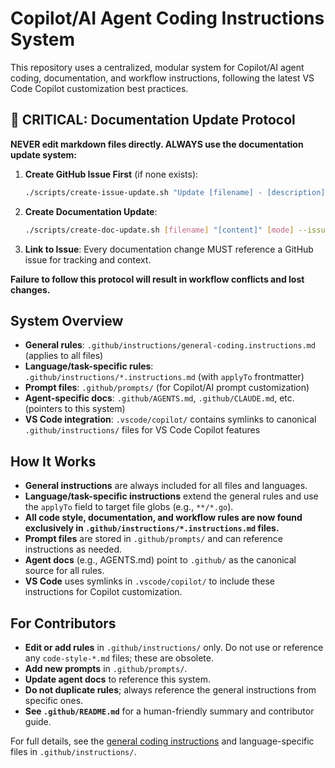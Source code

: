 <!-- file: .github/copilot-instructions.md -->
<!-- version: 2.0.0 -->
<!-- guid: 4d5e6f7a-8b9c-0d1e-2f3a-4b5c6d7e8f9a -->

# Copilot/AI Agent Coding Instructions System

This repository uses a centralized, modular system for Copilot/AI agent coding, documentation, and workflow instructions, following the latest VS Code Copilot customization best practices.

## 🚨 CRITICAL: Documentation Update Protocol

**NEVER edit markdown files directly. ALWAYS use the documentation update system:**

1. **Create GitHub Issue First** (if none exists):

   ```bash
   ./scripts/create-issue-update.sh "Update [filename] - [description]" "Detailed description of what needs to be updated"
   ```

2. **Create Documentation Update**:

   ```bash
   ./scripts/create-doc-update.sh [filename] "[content]" [mode] --issue [issue-number]
   ```

3. **Link to Issue**: Every documentation change MUST reference a GitHub issue for tracking and context.

**Failure to follow this protocol will result in workflow conflicts and lost changes.**

## System Overview

- **General rules**: `.github/instructions/general-coding.instructions.md` (applies to all files)
- **Language/task-specific rules**: `.github/instructions/*.instructions.md` (with `applyTo` frontmatter)
- **Prompt files**: `.github/prompts/` (for Copilot/AI prompt customization)
- **Agent-specific docs**: `.github/AGENTS.md`, `.github/CLAUDE.md`, etc. (pointers to this system)
- **VS Code integration**: `.vscode/copilot/` contains symlinks to canonical `.github/instructions/` files for VS Code Copilot features

## How It Works

- **General instructions** are always included for all files and languages.
- **Language/task-specific instructions** extend the general rules and use the `applyTo` field to target file globs (e.g., `**/*.go`).
- **All code style, documentation, and workflow rules are now found exclusively in `.github/instructions/*.instructions.md` files.**
- **Prompt files** are stored in `.github/prompts/` and can reference instructions as needed.
- **Agent docs** (e.g., AGENTS.md) point to `.github/` as the canonical source for all rules.
- **VS Code** uses symlinks in `.vscode/copilot/` to include these instructions for Copilot customization.

## For Contributors

- **Edit or add rules** in `.github/instructions/` only. Do not use or reference any `code-style-*.md` files; these are obsolete.
- **Add new prompts** in `.github/prompts/`.
- **Update agent docs** to reference this system.
- **Do not duplicate rules**; always reference the general instructions from specific ones.
- **See `.github/README.md`** for a human-friendly summary and contributor guide.

For full details, see the [general coding instructions](instructions/general-coding.instructions.md) and language-specific files in `.github/instructions/`.
